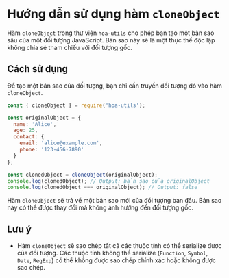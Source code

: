 # Hướng dẫn sử dụng hàm `cloneObject`

Hàm `cloneObject` trong thư viện `hoa-utils` cho phép bạn tạo một bản sao sâu của một đối tượng JavaScript. Bản sao này sẽ là một thực thể độc lập không chia sẻ tham chiếu với đối tượng gốc.

## Cách sử dụng

Để tạo một bản sao của đối tượng, bạn chỉ cần truyền đối tượng đó vào hàm `cloneObject`.

```javascript
const { cloneObject } = require('hoa-utils');

const originalObject = {
  name: 'Alice',
  age: 25,
  contact: {
    email: 'alice@example.com',
    phone: '123-456-7890'
  }
};

const clonedObject = cloneObject(originalObject);
console.log(clonedObject); // Output: bản sao của originalObject
console.log(clonedObject === originalObject); // Output: false
```

Hàm `cloneObject` sẽ trả về một bản sao mới của đối tượng ban đầu. Bản sao này có thể được thay đổi mà không ảnh hưởng đến đối tượng gốc.

## Lưu ý

- Hàm `cloneObject` sẽ sao chép tất cả các thuộc tính có thể serialize được của đối tượng. Các thuộc tính không thể serialize (`Function`, `Symbol`, `Date`, `RegExp`) có thể không được sao chép chính xác hoặc không được sao chép.
